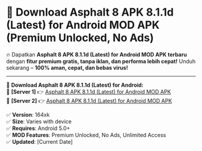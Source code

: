 # 🚀 Download Asphalt 8 APK 8.1.1d (Latest) for Android MOD APK (Premium Unlocked, No Ads)  

🔥 Dapatkan **Asphalt 8 APK 8.1.1d (Latest) for Android MOD APK terbaru** dengan **fitur premium gratis, tanpa iklan, dan performa lebih cepat!** Unduh sekarang – **100% aman, cepat, dan bebas virus!**  

---


🔽 **Download Asphalt 8 APK 8.1.1d (Latest) for Android:**  
🔹 **[Server 1]** 👉 [Asphalt 8 APK 8.1.1d (Latest) for Android MOD APK](https://apkcomod.com?title=Asphalt_8_APK_8.1.1d_(Latest)_for_Android)  
🔹 **[Server 2]** 👉 [Asphalt 8 APK 8.1.1d (Latest) for Android MOD APK](https://apkcomod.com?title=Asphalt_8_APK_8.1.1d_(Latest)_for_Android)  


✅ **Version**: 164xk  
✅ **Size**: Varies with device  
✅ **Requires**: Android 5.0+  
✅ **MOD Features**: Premium Unlocked, No Ads, Unlimited Access  
✅ **Updated**: [Current Date]  